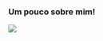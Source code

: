 ### Um pouco sobre mim!

![](https://tenor.com/pt-BR/view/ghvip-gh-tvresidence-madre-mia-el-tiempo-del-descuento-gif-16035306)

